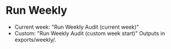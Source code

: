 # Run Weekly
- Current week: "Run Weekly Audit (current week)"
- Custom: "Run Weekly Audit (custom week start)"
Outputs in exports/weekly/.